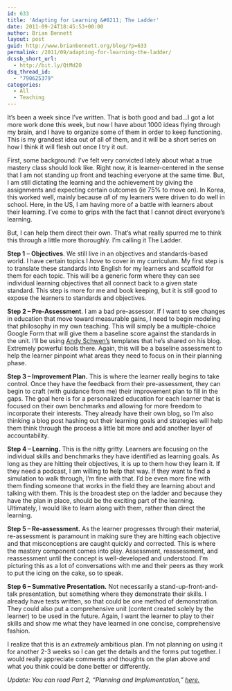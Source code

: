 ```yaml
---
id: 633
title: 'Adapting for Learning &#8211; The Ladder'
date: 2011-09-24T18:45:53+00:00
author: Brian Bennett
layout: post
guid: http://www.brianbennett.org/blog/?p=633
permalink: /2011/09/adapting-for-learning-the-ladder/
dcssb_short_url:
  - http://bit.ly/QtMd2O
dsq_thread_id:
  - "790625379"
categories:
  - All
  - Teaching
---
```

It&#8217;s been a week since I&#8217;ve written. That is both good and bad&#8230;I got a lot more work done this week, but now I have about 1000 ideas flying through my brain, and I have to organize some of them in order to keep functioning. This is my grandest idea out of all of them, and it will be a short series on how I think it will flesh out once I try it out.

First, some background: I&#8217;ve felt very convicted lately about what a true mastery class should look like. Right now, it is learner-centered in the sense that I am not standing up front and teaching everyone at the same time. But, I am still dictating the learning and the achievement by giving the assignments and expecting certain outcomes (ie 75% to move on). In Korea, this worked well, mainly because _all_ of my learners were driven to do well in school. Here, in the US, I am having more of a battle with learners about their learning. I&#8217;ve come to grips with the fact that I cannot direct everyone&#8217;s learning.

But, I can help them direct their own. That&#8217;s what really spurred me to think this through a little more thoroughly. I&#8217;m calling it The Ladder.

**Step 1** &#8211; **Objectives**. We still live in an objectives and standards-based world. I have certain topics I _have_ to cover in my curriculum. My first step is to translate these standards into English for my learners and scaffold for them for each topic. This will be a generic form where they can see individual learning objectives that all connect back to a given state standard. This step is more for me and book keeping, but it is still good to expose the learners to standards and objectives.

**Step 2 &#8211; Pre-Assessment**. I am a bad pre-assessor. If I want to see changes in education that move toward measurable gains, I need to begin modeling that philosophy in my own teaching. This will simply be a multiple-choice Google Form that will give them a baseline score against the standards in the unit. I&#8217;ll be using [Andy Schwen&#8217;s](http://mrschwen.blogspot.com/p/assessment-template.html) templates that he&#8217;s shared on his blog. Extremely powerful tools there. Again, this will be a baseline assessment to help the learner pinpoint what areas they need to focus on in their planning phase.

**Step 3 &#8211; Improvement Plan.** This is where the learner really begins to take control. Once they have the feedback from their pre-assessment, they can begin to craft (with guidance from me) their improvement plan to fill in the gaps. The goal here is for a personalized education for each learner that is focused on their own benchmarks and allowing for more freedom to incorporate their interests. They already have their own blog, so I&#8217;m also thinking a blog post hashing out their learning goals and strategies will help them think through the process a little bit more and add another layer of accountability.

**Step 4 &#8211; Learning.** This is the nitty gritty. Learners are focusing on the individual skills and benchmarks they have identified as learning goals. As long as they are hitting their objectives, it is up to them how they learn it. If they need a podcast, I am willing to help that way. If they want to find a simulation to walk through, I&#8217;m fine with that. I&#8217;d be even more fine with them finding someone that works in the field they are learning about and talking with them. This is the broadest step on the ladder and because they have the plan in place, should be the exciting part of the learning. Ultimately, I would like to learn along with them, rather than direct the learning.

**Step 5 &#8211; Re-assessment.** As the learner progresses through their material, re-assessment is paramount in making sure they are hitting each objective and that misconceptions are caught quickly and corrected. This is where the mastery component comes into play. Assessment, reassessment, and reassessment until the concept is well-developed and understood. I&#8217;m picturing this as a lot of conversations with me and their peers as they work to put the icing on the cake, so to speak.

**Step 6 &#8211; Summative Presentation.** Not necessarily a stand-up-front-and-talk presentation, but something where they demonstrate their skills. I already have tests written, so that could be one method of demonstration. They could also put a comprehensive unit (content created solely by the learner) to be used in the future. Again, I want the learner to play to their skills and show me what they have learned in one concise, comprehensive fashion.

I realize that this is an _extremely_ ambitious plan. I&#8217;m not planning on using it for another 2-3 weeks so I can get the details and the forms put together. I would really appreciate comments and thoughts on the plan above and what you think could be done better or differently.

_Update: You can read Part 2, &#8220;Planning and Implementation,&#8221; [here.](http://blog.ohheybrian.com/adapting-for-learning-planning-and-implementation/)_